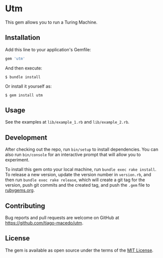 # Utm

This gem allows you to run a Turing Machine.

## Installation

Add this line to your application's Gemfile:

```ruby
gem 'utm'
```

And then execute:

    $ bundle install

Or install it yourself as:

    $ gem install utm

## Usage

See the examples at `lib/example_1.rb` and `lib/example_2.rb`.

## Development

After checking out the repo, run `bin/setup` to install dependencies. You can also run `bin/console` for an interactive prompt that will allow you to experiment.

To install this gem onto your local machine, run `bundle exec rake install`. To release a new version, update the version number in `version.rb`, and then run `bundle exec rake release`, which will create a git tag for the version, push git commits and the created tag, and push the `.gem` file to [rubygems.org](https://rubygems.org).

## Contributing

Bug reports and pull requests are welcome on GitHub at https://github.com/tiago-macedo/utm.

## License

The gem is available as open source under the terms of the [MIT License](https://opensource.org/licenses/MIT).
